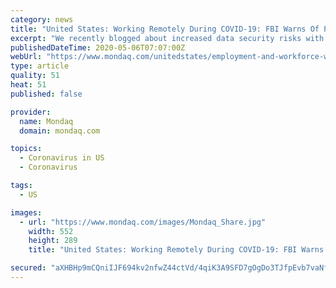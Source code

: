 ```yaml
---
category: news
title: "United States: Working Remotely During COVID-19: FBI Warns Of Phishing Schemes"
excerpt: "We recently blogged about increased data security risks with employees working remotely during the COVID-19 pandemic. According to Google, scammers are sending 18 million hoax emails about COVID-19 to Gmail users every day."
publishedDateTime: 2020-05-06T07:07:00Z
webUrl: "https://www.mondaq.com/unitedstates/employment-and-workforce-wellbeing/928430/working-remotely-during-covid-19-fbi-warns-of-phishing-schemes"
type: article
quality: 51
heat: 51
published: false

provider:
  name: Mondaq
  domain: mondaq.com

topics:
  - Coronavirus in US
  - Coronavirus

tags:
  - US

images:
  - url: "https://www.mondaq.com/images/Mondaq_Share.jpg"
    width: 552
    height: 289
    title: "United States: Working Remotely During COVID-19: FBI Warns Of Phishing Schemes"

secured: "aXHBHp9mCQniIJF694kv2nfwZ44ctVd/4qiK3A9SFD7gOgDo3TJfpEvb7vaNfO35VCkKLZ0ZqJTH0y1xm4vnR+J7ug6AvNvSlJwqyksy82IKuyZEA98CWJ/1g96hTSOZ937P08Z3IH3OCajhOCxKl1yCOq16tCr4LY5dE8uEVOULfC6cVFWfKTC8zZDOPv0fIHxpktx0evMG18240xYThZ/aBrWCWgLHs/ng9jWA/crmOxLUrDJcMZoGdTblLW14auTdsy3BFIcIA5gmPZhEsjpPz9HneLNeuQ7E/q5/snJyWOmgQnrTd6xGo/SSfhJKoycetK3Fw3ZtfVsSI3eh5zKa69IZ7/tzHHuV10YZAGh3hHdLD8yHAC9IZGmmMgTHzY8uVescE9ANY7Wl6z83de9asmy7BBy/LTJfsYDU+xRdAx1BR2J3sYlUMWpFApwNBp4MmD94gHZBk2yhffno9r3k5VBF7u5B5LwNLZ6638w=;E/lIsNANR4uUdxbd13v0bQ=="
---
```


